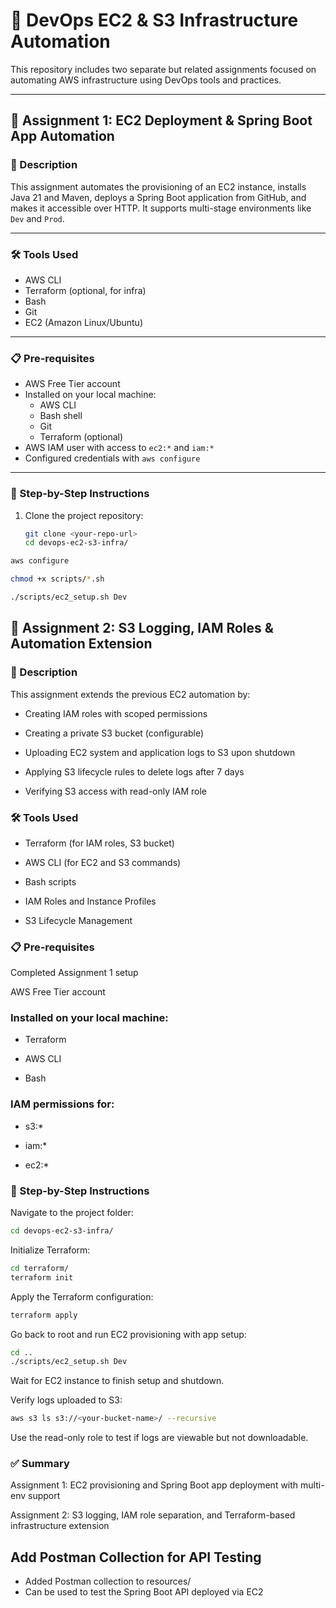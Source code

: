 # 🚀 DevOps EC2 & S3 Infrastructure Automation

This repository includes two separate but related assignments focused on automating AWS infrastructure using DevOps tools and practices.

---

## 📁 Assignment 1: EC2 Deployment & Spring Boot App Automation

### 📌 Description

This assignment automates the provisioning of an EC2 instance, installs Java 21 and Maven, deploys a Spring Boot application from GitHub, and makes it accessible over HTTP. It supports multi-stage environments like `Dev` and `Prod`.

---

### 🛠️ Tools Used

- AWS CLI
- Terraform (optional, for infra)
- Bash
- Git
- EC2 (Amazon Linux/Ubuntu)

---

### 📋 Pre-requisites

- AWS Free Tier account
- Installed on your local machine:
  - AWS CLI
  - Bash shell
  - Git
  - Terraform (optional)
- AWS IAM user with access to `ec2:*` and `iam:*`
- Configured credentials with `aws configure`

---

### 🚀 Step-by-Step Instructions

1. Clone the project repository:
   ```bash
   git clone <your-repo-url>
   cd devops-ec2-s3-infra/

```bash
aws configure
```
```bash
chmod +x scripts/*.sh
```
```bash
./scripts/ec2_setup.sh Dev
```

## 📁 Assignment 2: S3 Logging, IAM Roles & Automation Extension
### 📌 Description
This assignment extends the previous EC2 automation by:

 - Creating IAM roles with scoped permissions

 - Creating a private S3 bucket (configurable)

 - Uploading EC2 system and application logs to S3 upon shutdown

 - Applying S3 lifecycle rules to delete logs after 7 days

 - Verifying S3 access with read-only IAM role

### 🛠️ Tools Used
 - Terraform (for IAM roles, S3 bucket)

 - AWS CLI (for EC2 and S3 commands)

 - Bash scripts

 - IAM Roles and Instance Profiles

 - S3 Lifecycle Management

### 📋 Pre-requisites
Completed Assignment 1 setup

AWS Free Tier account

### Installed on your local machine:

 - Terraform

 - AWS CLI

 - Bash

### IAM permissions for:

 - s3:*

 - iam:*

 - ec2:*

### 🚀 Step-by-Step Instructions
Navigate to the project folder:

```bash
cd devops-ec2-s3-infra/
```
Initialize Terraform:

```bash
cd terraform/
terraform init
```
Apply the Terraform configuration:

```bash
terraform apply
```
Go back to root and run EC2 provisioning with app setup:

```bash
cd ..
./scripts/ec2_setup.sh Dev
```
Wait for EC2 instance to finish setup and shutdown.

Verify logs uploaded to S3:

```bash
aws s3 ls s3://<your-bucket-name>/ --recursive

```
Use the read-only role to test if logs are viewable but not downloadable.

### ✅ Summary
Assignment 1: EC2 provisioning and Spring Boot app deployment with multi-env support

Assignment 2: S3 logging, IAM role separation, and Terraform-based infrastructure extension

## Add Postman Collection for API Testing
- Added Postman collection to resources/
- Can be used to test the Spring Boot API deployed via EC2
